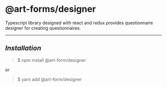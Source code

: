# @art-forms/designer
Typescript library designed with react and redux provides questionnaire designer for creating questionnaires.
***
## _Installation_

>$ npm install @art-form/designer

or
>$ yarn add @art-form/designer

